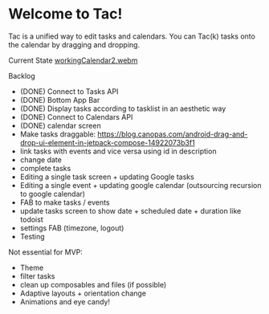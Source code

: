 # Welcome to Tac!

Tac is a unified way to edit tasks and calendars. You can Tac(k) tasks onto the calendar by dragging and dropping.

Current State
[workingCalendar2.webm](https://user-images.githubusercontent.com/98223838/217734241-49aa3a14-2f81-4c42-a049-87a7be446f89.webm)


Backlog
- (DONE) Connect to Tasks API
- (DONE) Bottom App Bar
- (DONE) Display tasks according to tasklist in an aesthetic way 
- (DONE) Connect to Calendars API 
- (DONE) calendar screen
- Make tasks draggable: https://blog.canopas.com/android-drag-and-drop-ui-element-in-jetpack-compose-14922073b3f1
- link tasks with events and vice versa using id in description 
- change date
- complete tasks
- Editing a single task screen + updating Google tasks
- Editing a single event + updating google calendar (outsourcing recursion to google calendar) 
- FAB to make tasks / events
- update tasks screen to show date + scheduled date + duration like todoist
- settings FAB (timezone, logout)
- Testing

Not essential for MVP: 
- Theme
- filter tasks
- clean up composables and files (if possible)
- Adaptive layouts + orientation change 
- Animations and eye candy!

